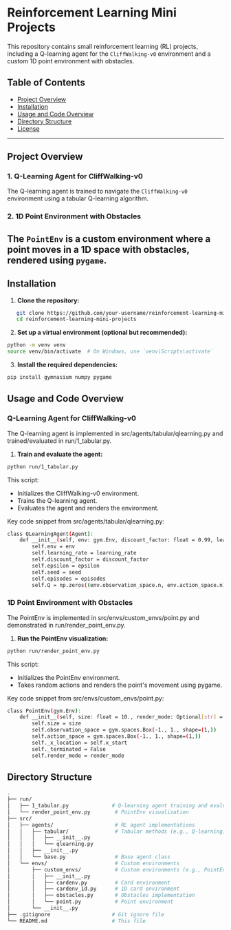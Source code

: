 # Reinforcement Learning Mini Projects

This repository contains small reinforcement learning (RL) projects, including a Q-learning agent for the `CliffWalking-v0` environment and a custom 1D point environment with obstacles.

## Table of Contents
- [Project Overview](#project-overview)
- [Installation](#installation)
- [Usage and Code Overview](#usage-and-code-overview)
- [Directory Structure](#directory-structure)
- [License](#license)

---

## Project Overview

### 1. Q-Learning Agent for CliffWalking-v0
The Q-learning agent is trained to navigate the `CliffWalking-v0` environment using a tabular Q-learning algorithm.

### 2. 1D Point Environment with Obstacles

The `PointEnv` is a custom environment where a point moves in a 1D space with obstacles, rendered using `pygame`.
---

## Installation

1. **Clone the repository:**

```bash
   git clone https://github.com/your-username/reinforcement-learning-mini-projects.git
   cd reinforcement-learning-mini-projects
```
2. **Set up a virtual environment (optional but recommended):**
```bash
python -m venv venv
source venv/bin/activate  # On Windows, use `venv\Scripts\activate`
```

3. **Install the required dependencies:**
```bash
pip install gymnasium numpy pygame
```

## Usage and Code Overview

### Q-Learning Agent for CliffWalking-v0

The Q-learning agent is implemented in src/agents/tabular/qlearning.py and trained/evaluated in run/1_tabular.py.

1. **Train and evaluate the agent:**
```bash
python run/1_tabular.py
```

This script:
- Initializes the CliffWalking-v0 environment.
- Trains the Q-learning agent.
- Evaluates the agent and renders the environment.

Key code snippet from src/agents/tabular/qlearning.py:

```bash
class QLearningAgent(Agent):
    def __init__(self, env: gym.Env, discount_factor: float = 0.99, learning_rate: float = 0.1, epsilon: float = 0.1, episodes: int = 1000, seed: int = 42):
        self.env = env
        self.learning_rate = learning_rate
        self.discount_factor = discount_factor
        self.epsilon = epsilon
        self.seed = seed
        self.episodes = episodes
        self.Q = np.zeros((env.observation_space.n, env.action_space.n))
```

### 1D Point Environment with Obstacles

The PointEnv is implemented in src/envs/custom_envs/point.py and demonstrated in run/render_point_env.py.


1. **Run the PointEnv visualization:**
```bash
python run/render_point_env.py
```

This script:
- Initializes the PointEnv environment.
- Takes random actions and renders the point's movement using pygame.

Key code snippet from src/envs/custom_envs/point.py:


```bash
class PointEnv(gym.Env):
    def __init__(self, size: float = 10., render_mode: Optional[str] = None):
        self.size = size
        self.observation_space = gym.spaces.Box(-1., 1., shape=(1,))
        self.action_space = gym.spaces.Box(-1., 1., shape=(1,))
        self._x_location = self.x_start
        self._terminated = False
        self.render_mode = render_mode
```

## Directory Structure

```bash
.
├── run/
│   ├── 1_tabular.py              # Q-learning agent training and evaluation
│   └── render_point_env.py        # PointEnv visualization
├── src/
│   ├── agents/                    # RL agent implementations
│   │   ├── tabular/               # Tabular methods (e.g., Q-learning)
│   │   │   ├── __init__.py
│   │   │   └── qlearning.py
│   │   ├── __init__.py
│   │   └── base.py                # Base agent class
│   └── envs/                      # Custom environments
│       ├── custom_envs/           # Custom environments (e.g., PointEnv)
│       │   ├── __init__.py
│       │   ├── cardenv.py         # Card environment
│       │   ├── cardenv_1d.py      # 1D card environment
│       │   ├── obstacles.py       # Obstacles implementation
│       │   └── point.py           # Point environment
│       └── __init__.py
├── .gitignore                    # Git ignore file
└── README.md                     # This file
```
